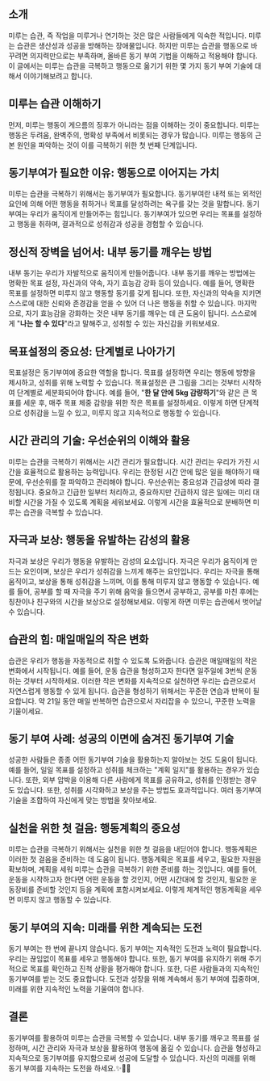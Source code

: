 ## 소개

미루는 습관, 즉 작업을 미루거나 연기하는 것은 많은 사람들에게 익숙한 적입니다. 미루는 습관은 생산성과 성공을 방해하는 장애물입니다. 하지만 미루는 습관을 행동으로 바꾸려면 의지력만으로는 부족하며, 올바른 동기 부여 기법을 이해하고 적용해야 합니다. 이 글에서는 미루는 습관을 극복하고 행동으로 옮기기 위한 몇 가지 동기 부여 기술에 대해서 이야기해보려고 합니다.

## 미루는 습관 이해하기

먼저, 미루는 행동이 게으름의 징후가 아니라는 점을 이해하는 것이 중요합니다. 미루는 행동은 두려움, 완벽주의, 명확성 부족에서 비롯되는 경우가 많습니다. 미루는 행동의 근본 원인을 파악하는 것이 이를 극복하기 위한 첫 번째 단계입니다.

## 동기부여가 필요한 이유: 행동으로 이어지는 가치

미루는 습관을 극복하기 위해서는 동기부여가 필요합니다. 동기부여란 내적 또는 외적인 요인에 의해 어떤 행동을 취하거나 목표를 달성하려는 욕구를 갖는 것을 말합니다. 동기부여는 우리가 움직이게 만들어주는 힘입니다. 동기부여가 있으면 우리는 목표를 설정하고 행동을 취하며, 결과적으로 성취감과 성공을 경험할 수 있습니다.

## 정신적 장벽을 넘어서: 내부 동기를 깨우는 방법

내부 동기는 우리가 자발적으로 움직이게 만들어줍니다. 내부 동기를 깨우는 방법에는 명확한 목표 설정, 자신과의 약속, 자기 효능감 강화 등이 있습니다. 예를 들어, 명확한 목표를 설정하면 미루지 않고 행동할 동기를 갖게 됩니다. 또한, 자신과의 약속을 지키면 스스로에 대한 신뢰와 존경감을 얻을 수 있어 더 나은 행동을 취할 수 있습니다. 마지막으로, 자기 효능감을 강화하는 것은 내부 동기를 깨우는 데 큰 도움이 됩니다. 스스로에게 "**나는 할 수 있다**"라고 말해주고, 성취할 수 있는 자신감을 키워보세요.

## 목표설정의 중요성: 단계별로 나아가기

목표설정은 동기부여에 중요한 역할을 합니다. 목표를 설정하면 우리는 행동에 방향을 제시하고, 성취를 위해 노력할 수 있습니다. 목표설정은 큰 그림을 그리는 것부터 시작하여 단계별로 세분화되어야 합니다. 예를 들어, "**한 달 안에 5kg 감량하기**"와 같은 큰 목표를 세운 후, 매주 목표 체중 감량을 위한 작은 목표를 설정하세요. 이렇게 하면 단계적으로 성취감을 느낄 수 있고, 미루지 않고 지속적으로 행동할 수 있습니다.

## 시간 관리의 기술: 우선순위의 이해와 활용

미루는 습관을 극복하기 위해서는 시간 관리가 필요합니다. 시간 관리는 우리가 가진 시간을 효율적으로 활용하는 능력입니다. 우리는 한정된 시간 안에 많은 일을 해야하기 때문에, 우선순위를 잘 파악하고 관리해야 합니다. 우선순위는 중요성과 긴급성에 따라 결정됩니다. 중요하고 긴급한 일부터 처리하고, 중요하지만 긴급하지 않은 일에는 미리 대비할 시간을 가질 수 있도록 계획을 세워보세요. 이렇게 시간을 효율적으로 분배하면 미루는 습관을 극복할 수 있습니다.

## 자극과 보상: 행동을 유발하는 감성의 활용

자극과 보상은 우리가 행동을 유발하는 감성의 요소입니다. 자극은 우리가 움직이게 만드는 요인이며, 보상은 우리가 성취감을 느끼게 해주는 요인입니다. 우리는 자극을 통해 움직이고, 보상을 통해 성취감을 느끼며, 이를 통해 미루지 않고 행동할 수 있습니다. 예를 들어, 공부를 할 때 자극을 주기 위해 음악을 들으면서 공부하고, 공부를 마친 후에는 칭찬이나 친구와의 시간을 보상으로 설정해보세요. 이렇게 하면 미루는 습관에서 벗어날 수 있습니다.

## 습관의 힘: 매일매일의 작은 변화

습관은 우리가 행동을 자동적으로 취할 수 있도록 도와줍니다. 습관은 매일매일의 작은 변화에서 시작됩니다. 예를 들어, 운동 습관을 형성하고자 한다면 일주일에 3번씩 운동하는 것부터 시작하세요. 이러한 작은 변화를 지속적으로 실천하면 우리는 습관으로서 자연스럽게 행동할 수 있게 됩니다. 습관을 형성하기 위해서는 꾸준한 연습과 반복이 필요합니다. 약 21일 동안 매일 반복하면 습관으로서 자리잡을 수 있으니, 꾸준한 노력을 기울이세요.

## 동기 부여 사례: 성공의 이면에 숨겨진 동기부여 기술

성공한 사람들은 종종 어떤 동기부여 기술을 활용하는지 알아보는 것도 도움이 됩니다. 예를 들어, 일일 목표를 설정하고 성취를 체크하는 "계획 일지"를 활용하는 경우가 있습니다. 또한, 외부 압박을 이용해 다른 사람에게 목표를 공유하고, 성취를 인정받는 경우도 있습니다. 또한, 성취를 시각화하고 보상을 주는 방법도 효과적입니다. 여러 동기부여 기술을 조합하여 자신에게 맞는 방법을 찾아보세요.

## 실천을 위한 첫 걸음: 행동계획의 중요성

미루는 습관을 극복하기 위해서는 실천을 위한 첫 걸음을 내딛어야 합니다. 행동계획은 이러한 첫 걸음을 준비하는 데 도움이 됩니다. 행동계획은 목표를 세우고, 필요한 자원을 확보하며, 계획을 세워 미루는 습관을 극복하기 위한 준비를 하는 것입니다. 예를 들어, 운동을 시작하고자 한다면 어떤 운동을 할 것인지, 어떤 시간대에 할 것인지, 필요한 운동장비를 준비할 것인지 등을 계획에 포함시켜보세요. 이렇게 체계적인 행동계획을 세우면 미루지 않고 행동할 수 있습니다.

## 동기 부여의 지속: 미래를 위한 계속되는 도전

동기 부여는 한 번에 끝나지 않습니다. 동기 부여는 지속적인 도전과 노력이 필요합니다. 우리는 끊임없이 목표를 세우고 행동해야 합니다. 또한, 동기 부여를 유지하기 위해 주기적으로 목표를 확인하고 진척 상황을 평가해야 합니다. 또한, 다른 사람들과의 지속적인 동기부여를 받는 것도 중요합니다. 도전과 성장을 위해 계속해서 동기 부여에 집중하며, 미래를 위한 지속적인 노력을 기울여야 합니다.

## 결론

동기부여를 활용하여 미루는 습관을 극복할 수 있습니다. 내부 동기를 깨우고 목표를 설정하며, 시간 관리와 자극과 보상을 활용하여 행동에 옮길 수 있습니다. 습관을 형성하고 지속적으로 동기부여를 유지함으로써 성공에 도달할 수 있습니다. 자신의 미래를 위해 동기 부여를 지속하는 도전을 하세요.✨💪🏻

